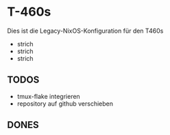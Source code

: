 # T-460s

Dies ist die Legacy-NixOS-Konfiguration für den T460s

- strich
- strich
- strich

## TODOS
- tmux-flake integrieren
- repository auf github verschieben

## DONES
